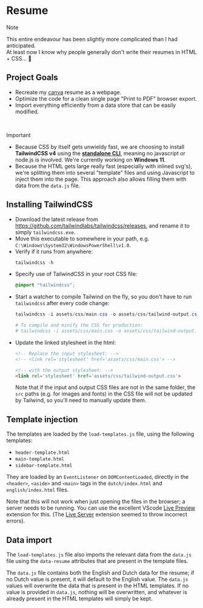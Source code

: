 # Resume
> [!NOTE]
> This entire endeavour has been slightly more complicated than I had anticipated.  
> At least now I know why people generally don't write their resumes in HTML + CSS... 😬

## Project Goals
* Recreate my [canva](https://www.canva.com) resume as a webpage.
* Optimize the code for a clean single page "Print to PDF" browser export.
* Import everything efficiently from a data store that can be easily modified.

&nbsp;
> [!IMPORTANT]
> * Because CSS by itself gets unwieldy fast, we are choosing to install **TailwindCSS v4** using the [**standalone CLI**](https://tailwindcss.com/blog/standalone-cli), meaning no javascript or node.js is involved. We're currently working on **Windows 11**.
> * Because the HTML gets large really fast (especially with inlined svg's), we're splitting them into several "template" files and using Javascript to inject them into the page. This approach also allows filling them with data from the `data.js` file.
&nbsp;

## Installing TailwindCSS
* Download the latest release from https://github.com/tailwindlabs/tailwindcss/releases, and rename it to simply `tailwindcss.exe`.
* Move this executable to somewhere in your path, e.g. `C:\Windows\System32\WindowsPowerShell\v1.0`.
* Verify if it runs from anywhere:
  ```powershell
  tailwindcss -h
  ```
* Specify use of TailwindCSS in your root CSS file:
  ```css
  @import "tailwindcss";
  ```
* Start a watcher to compile Tailwind on the fly, so you don't have to run `tailwindcss` after every code change:
  ```powershell
  tailwindcss -i assets/css/main.css -o assets/css/tailwind-output.css --watch

  # To compile and minify the CSS for production:
  # tailwindcss -i assets/css/main.css -o assets/css/tailwind-output.css --minify
  ```
* Update the linked stylesheet in the html:
  ```html
  <!-- Replace the input stylesheet: -->
  <!-- <link rel='stylesheet' href='assets/css/main.css'> -->

  <!-- with the output stylesheet: -->
  <link rel='stylesheet' href='assets/css/tailwind-output.css'>
  ```
  Note that if the input and output CSS files are not in the same folder, the `src` paths (e.g. for images and fonts) in the CSS file will not be updated by Tailwind, so you'll need to manually update them.

## Template injection
The templates are loaded by the `load-templates.js` file, using the following templates:
* `header-template.html`
* `main-template.html`
* `sidebar-template.html`

They are loaded by an `EventListener` on `DOMContentLoaded`, directly in the `<header>`, `<aside>` and `<main>` tags in the `dutch/index.html` and `english/index.html` files.

Note that this will not work when just opening the files in the browser; a server needs to be running. You can use the excellent VScode [Live Preview](https://marketplace.visualstudio.com/items?itemName=ms-vscode.live-server) extension for this. (The [Live Server](https://marketplace.visualstudio.com/items?itemName=ritwickdey.LiveServer) extension seemed to throw incorrect errors).

## Data import
The `load-templates.js` file also imports the relevant data from the `data.js` file using the `data-resume` attributes that are present in the template files.

The `data.js` file contains both the English and Dutch data for the resume; if no Dutch value is present, it will default to the English value. The `data.js` values will overwrite the data that is present in the HTML templates. If no value is provided in `data.js`, nothing will be overwritten, and whatever is already present in the HTML templates will simply be kept.